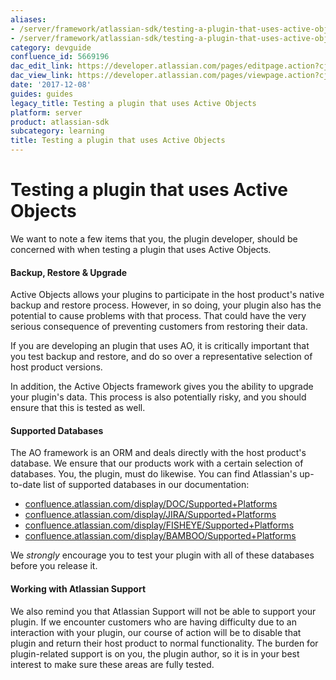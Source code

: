 ```yaml
---
aliases:
- /server/framework/atlassian-sdk/testing-a-plugin-that-uses-active-objects-5669196.html
- /server/framework/atlassian-sdk/testing-a-plugin-that-uses-active-objects-5669196.md
category: devguide
confluence_id: 5669196
dac_edit_link: https://developer.atlassian.com/pages/editpage.action?cjm=wozere&pageId=5669196
dac_view_link: https://developer.atlassian.com/pages/viewpage.action?cjm=wozere&pageId=5669196
date: '2017-12-08'
guides: guides
legacy_title: Testing a plugin that uses Active Objects
platform: server
product: atlassian-sdk
subcategory: learning
title: Testing a plugin that uses Active Objects
---
```

# Testing a plugin that uses Active Objects

We want to note a few items that you, the plugin developer, should be concerned with when testing a plugin that uses Active Objects.

#### Backup, Restore & Upgrade

Active Objects allows your plugins to participate in the host product's native backup and restore process. However, in so doing, your plugin also has the potential to cause problems with that process. That could have the very serious consequence of preventing customers from restoring their data.

If you are developing an plugin that uses AO, it is critically important that you test backup and restore, and do so over a representative selection of host product versions.

In addition, the Active Objects framework gives you the ability to upgrade your plugin's data. This process is also potentially risky, and you should ensure that this is tested as well.

#### Supported Databases

The AO framework is an ORM and deals directly with the host product's database. We ensure that our products work with a certain selection of databases. You, the plugin, must do likewise. You can find Atlassian's up-to-date list of supported databases in our documentation:

-   <a href="http://confluence.atlassian.com/display/DOC/Supported+Platforms" class="uri external-link">confluence.atlassian.com/display/DOC/Supported+Platforms</a>
-   <a href="http://confluence.atlassian.com/display/JIRA/Supported+Platforms" class="uri external-link">confluence.atlassian.com/display/JIRA/Supported+Platforms</a>
-   <a href="http://confluence.atlassian.com/display/FISHEYE/Supported+Platforms" class="uri external-link">confluence.atlassian.com/display/FISHEYE/Supported+Platforms</a>
-   <a href="http://confluence.atlassian.com/display/BAMBOO/Supported+Platforms" class="uri external-link">confluence.atlassian.com/display/BAMBOO/Supported+Platforms</a>

We *strongly* encourage you to test your plugin with all of these databases before you release it.

#### Working with Atlassian Support

We also remind you that Atlassian Support will not be able to support your plugin. If we encounter customers who are having difficulty due to an interaction with your plugin, our course of action will be to disable that plugin and return their host product to normal functionality. The burden for plugin-related support is on you, the plugin author, so it is in your best interest to make sure these areas are fully tested.
